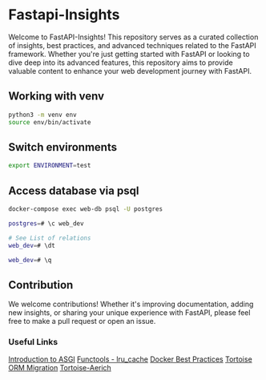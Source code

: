 # Fastapi-Insights

Welcome to FastAPI-Insights! This repository serves as a curated collection of insights, best practices, and advanced techniques related to the FastAPI framework. Whether you're just getting started with FastAPI or looking to dive deep into its advanced features, this repository aims to provide valuable content to enhance your web development journey with FastAPI.

## Working with venv

```bash
python3 -m venv env
source env/bin/activate
```

## Switch environments

```bash
export ENVIRONMENT=test
```

## Access database via psql

```bash
docker-compose exec web-db psql -U postgres

postgres=# \c web_dev

# See List of relations
web_dev=# \dt

web_dev=# \q
```

## Contribution

We welcome contributions! Whether it's improving documentation, adding new insights, or sharing your unique experience with FastAPI, please feel free to make a pull request or open an issue.

### Useful Links

[Introduction to ASGI](https://florimond.dev/en/posts/2019/08/introduction-to-asgi-async-python-web/)
[Functools - lru_cache](https://docs.python.org/3/library/functools.html#functools.lru_cache)
[Docker Best Practices](https://testdriven.io/blog/docker-best-practices/)
[Tortoise ORM Migration](https://tortoise.github.io/migration.html)
[Tortoise-Aerich](https://github.com/tortoise/aerich)
